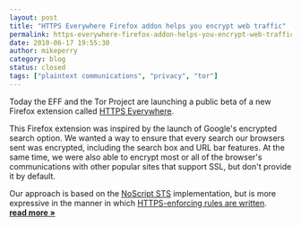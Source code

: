 ```yaml
---
layout: post
title: "HTTPS Everywhere Firefox addon helps you encrypt web traffic"
permalink: https-everywhere-firefox-addon-helps-you-encrypt-web-traffic
date: 2010-06-17 19:55:30
author: mikeperry
category: blog
status: closed
tags: ["plaintext communications", "privacy", "tor"]
---
```


Today the EFF and the Tor Project are launching a public beta of a new Firefox extension called [HTTPS Everywhere](https://eff.org/https-everywhere/).

This Firefox extension was inspired by the launch of Google's encrypted search option. We wanted a way to ensure that every search our browsers sent was encrypted, including the search box and URL bar features. At the same time, we were also able to encrypt most or all of the browser's communications with other popular sites that support SSL, but don't provide it by default.

Our approach is based on the [NoScript STS](http://hackademix.net/2009/09/23/strict-transport-security-in-noscript/) implementation, but is more expressive in the manner in which [HTTPS-enforcing rules are written](https://www.eff.org/https-everywhere/rulesets). [**read more »**](https://blog.torproject.org/blog/https-everywhere-firefox-addon-helps-you-encrypt-web-traffic)
